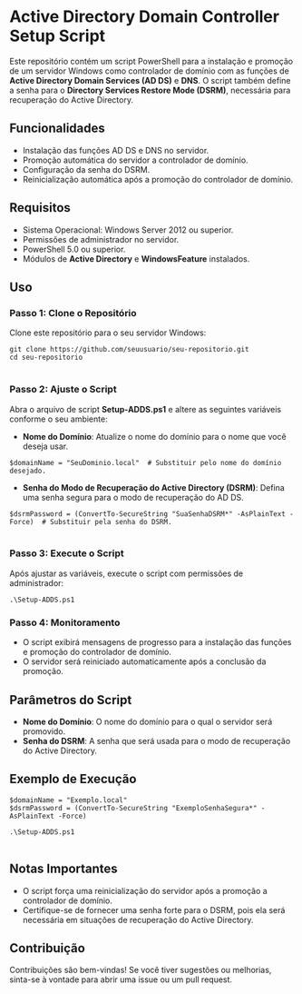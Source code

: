 <!DOCTYPE html>
<html lang="pt-BR">
<head>
    <meta charset="UTF-8">
    <meta name="viewport" content="width=device-width, initial-scale=1.0">
    <title>Active Directory Domain Controller Setup Script</title>
</head>
<body>

<h1>Active Directory Domain Controller Setup Script</h1>

<p>Este repositório contém um script PowerShell para a instalação e promoção de um servidor Windows como controlador de domínio com as funções de <strong>Active Directory Domain Services (AD DS)</strong> e <strong>DNS</strong>. O script também define a senha para o <strong>Directory Services Restore Mode (DSRM)</strong>, necessária para recuperação do Active Directory.</p>

<h2>Funcionalidades</h2>
<ul>
    <li>Instalação das funções AD DS e DNS no servidor.</li>
    <li>Promoção automática do servidor a controlador de domínio.</li>
    <li>Configuração da senha do DSRM.</li>
    <li>Reinicialização automática após a promoção do controlador de domínio.</li>
</ul>

<h2>Requisitos</h2>
<ul>
    <li>Sistema Operacional: Windows Server 2012 ou superior.</li>
    <li>Permissões de administrador no servidor.</li>
    <li>PowerShell 5.0 ou superior.</li>
    <li>Módulos de <strong>Active Directory</strong> e <strong>WindowsFeature</strong> instalados.</li>
</ul>

<h2>Uso</h2>

<h3>Passo 1: Clone o Repositório</h3>

<p>Clone este repositório para o seu servidor Windows:</p>

<pre>
<code>git clone https://github.com/seuusuario/seu-repositorio.git
cd seu-repositorio
</code>
</pre>

<h3>Passo 2: Ajuste o Script</h3>

<p>Abra o arquivo de script <strong>Setup-ADDS.ps1</strong> e altere as seguintes variáveis conforme o seu ambiente:</p>

<ul>
    <li><strong>Nome do Domínio</strong>: Atualize o nome do domínio para o nome que você deseja usar.</li>
</ul>

<pre>
<code>$domainName = "SeuDominio.local"  # Substituir pelo nome do domínio desejado. </code>
</pre>

<ul>
    <li><strong>Senha do Modo de Recuperação do Active Directory (DSRM)</strong>: Defina uma senha segura para o modo de recuperação do AD DS.</li>
</ul>

<pre>
<code>$dsrmPassword = (ConvertTo-SecureString "SuaSenhaDSRM*" -AsPlainText -Force)  # Substituir pela senha do DSRM.
</code>
</pre>

<h3>Passo 3: Execute o Script</h3>

<p>Após ajustar as variáveis, execute o script com permissões de administrador:</p>

<pre>
<code>.\Setup-ADDS.ps1</code>
</pre>

<h3>Passo 4: Monitoramento</h3>

<ul>
    <li>O script exibirá mensagens de progresso para a instalação das funções e promoção do controlador de domínio.</li>
    <li>O servidor será reiniciado automaticamente após a conclusão da promoção.</li>
</ul>

<h2>Parâmetros do Script</h2>

<ul>
    <li><strong>Nome do Domínio</strong>: O nome do domínio para o qual o servidor será promovido.</li>
    <li><strong>Senha do DSRM</strong>: A senha que será usada para o modo de recuperação do Active Directory.</li>
</ul>

<h2>Exemplo de Execução</h2>

<pre>
<code>$domainName = "Exemplo.local"
$dsrmPassword = (ConvertTo-SecureString "ExemploSenhaSegura*" -AsPlainText -Force)

.\Setup-ADDS.ps1
</code>
</pre>

<h2>Notas Importantes</h2>

<ul>
    <li>O script força uma reinicialização do servidor após a promoção a controlador de domínio.</li>
    <li>Certifique-se de fornecer uma senha forte para o DSRM, pois ela será necessária em situações de recuperação do Active Directory.</li>
</ul>

<h2>Contribuição</h2>

<p>Contribuições são bem-vindas! Se você tiver sugestões ou melhorias, sinta-se à vontade para abrir uma issue ou um pull request.</p>

</body>
</html>
